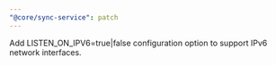 ```yaml
---
"@core/sync-service": patch
---
```


Add LISTEN_ON_IPV6=true|false configuration option to support IPv6 network interfaces.

